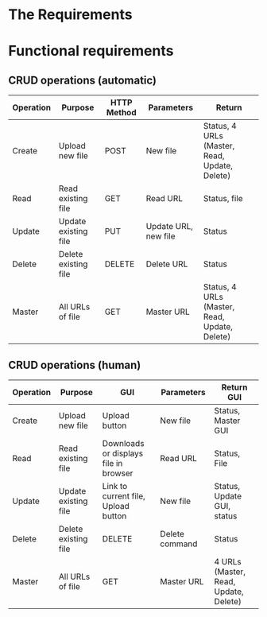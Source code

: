 # The Requirements
# Functional requirements
## CRUD operations (automatic)
| Operation  | Purpose  | HTTP Method | Parameters | Return |
|------------|------------|------------|------------|------------|
| Create | Upload new file | POST | New file | Status, 4 URLs (Master, Read, Update, Delete) |
| Read | Read existing file | GET | Read URL | Status, file |
| Update | Update existing file | PUT | Update URL, new file | Status |
| Delete | Delete existing file | DELETE | Delete URL | Status |
| Master | All URLs of file | GET | Master URL | Status, 4 URLs (Master, Read, Update, Delete) |

## CRUD operations (human)
| Operation  | Purpose  | GUI | Parameters | Return GUI |
|------------|------------|------------|------------|------------|
| Create | Upload new file | Upload button | New file | Status, Master GUI |
| Read | Read existing file | Downloads or displays file in browser | Read URL | Status, File |
| Update | Update existing file | Link to current file, Upload button | New file | Status, Update GUI, status |
| Delete | Delete existing file | DELETE | Delete command | Status |
| Master | All URLs of file | GET | Master URL | 4 URLs (Master, Read, Update, Delete) |


